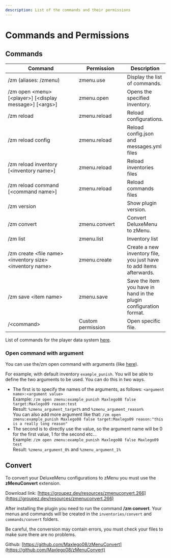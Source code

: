```yaml
---
description: List of the commands and their permissions
---
```


# Commands and Permissions

## Commands

<table><thead><tr><th width="359.9193183740604">Command</th><th width="168.56947162426616">Permission</th><th>Description</th></tr></thead><tbody><tr><td>/zm (aliases: /zmenu)</td><td>zmenu.use</td><td>Display the list of commands.</td></tr><tr><td>/zm open &#x3C;menu> [&#x3C;player>] [&#x3C;display message>] [&#x3C;args>]</td><td>zmenu.open</td><td>Opens the specified inventory.</td></tr><tr><td>/zm reload</td><td>zmenu.reload</td><td>Reload configurations.</td></tr><tr><td>/zm reload config</td><td>zmenu.reload</td><td>Reload config.json and messages.yml files</td></tr><tr><td>/zm reload inventory [&#x3C;inventory name>]</td><td>zmenu.reload</td><td>Reload inventories files</td></tr><tr><td>/zm reload command [&#x3C;command name>]</td><td>zmenu.reload</td><td>Reload commands files</td></tr><tr><td>/zm version</td><td></td><td>Show plugin version.</td></tr><tr><td>/zm convert</td><td>zmenu.convert</td><td>Convert DeluxeMenu to zMenu.</td></tr><tr><td>/zm list</td><td>zmenu.list</td><td>Inventory list</td></tr><tr><td>/zm create &#x3C;file name> &#x3C;inventory size> &#x3C;inventory name></td><td>zmenu.create</td><td>Create a new inventory file, you just have to add items afterwards.</td></tr><tr><td>/zm save &#x3C;item name></td><td>zmenu.save</td><td>Save the item you have in hand in the plugin configuration format.</td></tr><tr><td>/&#x3C;command></td><td>Custom permission</td><td>Open specific file.</td></tr></tbody></table>

List of commands for the player data system [here](player-data.md).

### Open command with argument

You can use the/zm open command with arguments (like [here](commands.md#informations)).

For example, with default inventory `example_punish`. You will be able to define the two arguments to be used. You can do this in two ways.

* The first is to specify the names of the arguments, as follows: `<argument name>:<argument value>`\
  Example: `/zm open zmenu:example_punish Maxlego08 false target:Maxlego09 reason:test`\
  Result: `%zmenu_argument_target%` and `%zmenu_argument_reason%`\
  You can also add more argument like that: `/zm open zmenu:example_punish Maxlego08 false target:Maxlego09 reason:"this is a really long reason"`
* The second is to directly use the value, so the argument name will be 0 for the first value, 1 for the second etc...\
  Example: `/zm open zmenu:example_punish Maxlego08 false Maxlego09 test`\
  Result: `%zmenu_argument_0%` and `%zmenu_argument_1%`

## Convert

To convert your DeluxeMenu configurations to zMenu you must use the **zMenuConvert** extension.

Download link: [https://groupez.dev/resources/zmenuconvert.266](https://groupez.dev/resources/zmenuconvert.266)

After installing the plugin you need to run the command **/zm convert**. Your menus and commands will be created in the `inventories/convert` and `commands/convert` folders.

Be careful, the conversion may contain errors, you must check your files to make sure there are no problems.&#x20;

Github: [https://github.com/Maxlego08/zMenuConvert](https://github.com/Maxlego08/zMenuConvert)
